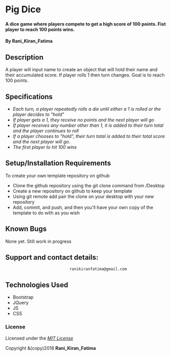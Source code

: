 # Pig Dice

#### A dice game where players compete to get a high score of 100 points. Fist player to reach 100 points wins.

#### By Rani_Kiran_Fatima

## Description

A player will input name to create an object that will hold their name and their accumulated score. If player rolls 1 then turn changes. Goal is to reach 100 points.

## Specifications
 * _Each turn, a player repeatedly rolls a die until either a 1 is rolled or the player decides to "hold"_ 
 * _If player gets a 1, they receive no points and the next player will go_ 
 * _If player receives any number other than 1, it is added to their turn total and the player continues to roll_ 
 * _If a player chooses to "hold", their turn total is added to their total score and the next player will go._ 
 * _The first player to hit 100 wins_

## Setup/Installation Requirements

To create your own template repository on github

* Clone the github repository using the git clone command from /Desktop
* Create a new repository on github to keep your template
* Using git remote add pair the clone on your desktop with your new repository
* Add, commit, and push, and then you'll have your own copy of the template to do with as you wish


## Known Bugs
None yet. Still work in progress


## Support and contact details:
                                ranikiranfatima@gmail.com 

## Technologies Used

* Bootstrap
* JQuery
* JS
* CSS

### License

  Licensed under the _[MIT License](https://github.com/RaniKiranFitma/pig-dice/blob/master/LICENSE)_

Copyright &(copy)2018 **Rani_Kiran_Fatima**
